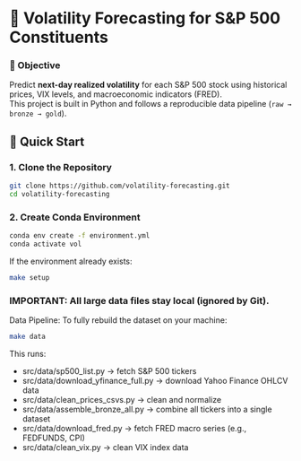 # 🧠 Volatility Forecasting for S&P 500 Constituents

### 🎯 Objective
Predict **next-day realized volatility** for each S&P 500 stock using historical prices, VIX levels, and macroeconomic indicators (FRED).  
This project is built in Python and follows a reproducible data pipeline (`raw → bronze → gold`).


## 🚀 Quick Start

### 1. Clone the Repository
```bash
git clone https://github.com/volatility-forecasting.git
cd volatility-forecasting
```

### 2. Create Conda Environment
```bash
conda env create -f environment.yml
conda activate vol
```
If the environment already exists:
```bash
make setup
```


### IMPORTANT: All large data files stay local (ignored by Git).
Data Pipeline: To fully rebuild the dataset on your machine:
```bash
make data
```
This runs:
- src/data/sp500_list.py → fetch S&P 500 tickers
- src/data/download_yfinance_full.py → download Yahoo Finance OHLCV data
- src/data/clean_prices_csvs.py → clean and normalize
- src/data/assemble_bronze_all.py → combine all tickers into a single dataset
- src/data/download_fred.py → fetch FRED macro series (e.g., FEDFUNDS, CPI)
- src/data/clean_vix.py → clean VIX index data
